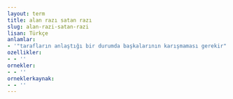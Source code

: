 ```yaml
---
layout: term
title: alan razı satan razı
slug: alan-razi-satan-razi
lisan: Türkçe
anlamlar:
- '"tarafların anlaştığı bir durumda başkalarının karışmaması gerekir" anlamında kullanılan bir söz'
ozellikler:
- - ''
ornekler:
- - ''
orneklerkaynak:
- - ''
---
```

